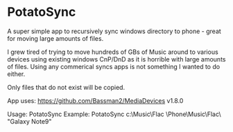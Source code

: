 # PotatoSync
A super simple app to recursively sync windows directory to phone - great for moving large amounts of files.

I grew tired of trying to move hundreds of GBs of Music around to various devices using existing windows CnP/DnD as it is horrible with large amounts of files. Using any commerical syncs apps is not something I wanted to do either.

Only files that do not exist will be copied.

App uses: https://github.com/Bassman2/MediaDevices v1.8.0

Usage: PotatoSync <srcFolder> <dstFolder> <phoneFriendlyName> 
Example: PotatoSync c:\Music\Flac \Phone\Music\Flac\ "Galaxy Note9"
